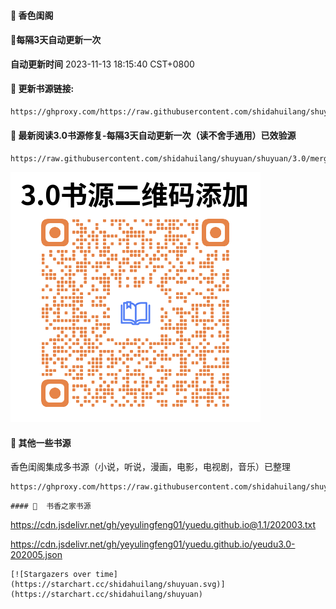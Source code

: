 #### 🚩 香色闺阁

#### 🚩每隔3天自动更新一次

**自动更新时间** 2023-11-13 18:15:40 CST+0800


#### 🚩 更新书源链接:
 ``` bash
https://ghproxy.com/https://raw.githubusercontent.com/shidahuilang/shuyuan/shuyuan/xsreader/new/resources.txt
 ```


#### 🚩 最新阅读3.0书源修复-每隔3天自动更新一次（读不舍手通用）已效验源
```
https://raw.githubusercontent.com/shidahuilang/shuyuan/shuyuan/3.0/merged_books.json
```
![3.0.png](3.0.png)

#### 🚩 其他一些书源
香色闺阁集成多书源（小说，听说，漫画，电影，电视剧，音乐）已整理
```
https://ghproxy.com/https://raw.githubusercontent.com/shidahuilang/shuyuan/shuyuan/3.0/sourceModelList.xbs
```
```
#### 🚩  书香之家书源
```

https://cdn.jsdelivr.net/gh/yeyulingfeng01/yuedu.github.io@1.1/202003.txt

https://cdn.jsdelivr.net/gh/yeyulingfeng01/yuedu.github.io/yeudu3.0-202005.json

```
[![Stargazers over time](https://starchart.cc/shidahuilang/shuyuan.svg)](https://starchart.cc/shidahuilang/shuyuan)
